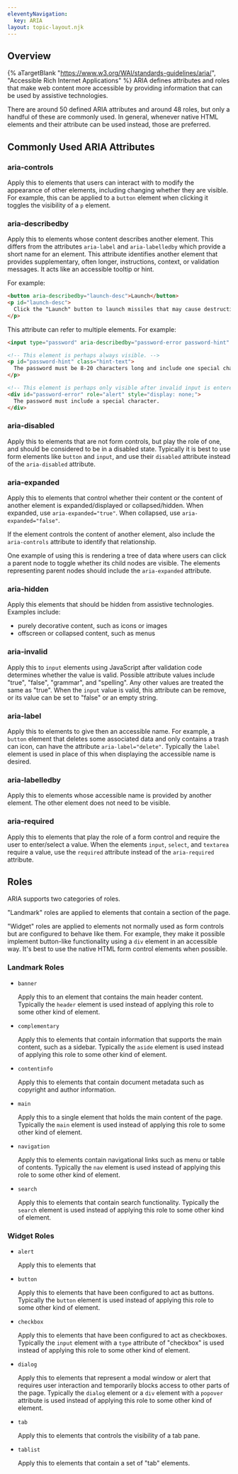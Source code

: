 ```yaml
---
eleventyNavigation:
  key: ARIA
layout: topic-layout.njk
---
```


## Overview

{% aTargetBlank "https://www.w3.org/WAI/standards-guidelines/aria/",
"Accessible Rich Internet Applications" %} ARIA defines
attributes and roles that make web content more accessible
by providing information that can be used by assistive technologies.

There are around 50 defined ARIA attributes and around 48 roles,
but only a handful of these are commonly used.
In general, whenever native HTML elements and their attribute
can be used instead, those are preferred.

## Commonly Used ARIA Attributes

### aria-controls

Apply this to elements that users can interact with to modify the
appearance of other elements, including changing whether they are visible.
For example, this can be applied to a `button` element
when clicking it toggles the visibility of a `p` element.

### aria-describedby

Apply this to elements whose content describes another element.
This differs from the attributes `aria-label` and `aria-labelledby`
which provide a short name for an element.
This attribute identifies another element that provides supplementary,
often longer, instructions, context, or validation messages.
It acts like an accessible tooltip or hint.

For example:

```html
<button aria-describedby="launch-desc">Launch</button>
<p id="launch-desc">
  Click the "Launch" button to launch missiles that may cause destruction.
</p>
```

This attribute can refer to multiple elements. For example:

```html
<input type="password" aria-describedby="password-error password-hint" />

<!-- This element is perhaps always visible. -->
<p id="password-hint" class="hint-text">
  The password must be 8-20 characters long and include one special character.
</p>

<!-- This element is perhaps only visible after invalid input is entered. -->
<div id="password-error" role="alert" style="display: none;">
  The password must include a special character.
</div>
```

### aria-disabled

Apply this to elements that are not form controls, but play the role of one,
and should be considered to be in a disabled state.
Typically it is best to use form elements like `button` and `input`,
and use their `disabled` attribute instead of the `aria-disabled` attribute.

### aria-expanded

Apply this to elements that control whether their content or
the content of another element is expanded/displayed or collapsed/hidden.
When expanded, use `aria-expanded="true"`.
When collapsed, use `aria-expanded="false"`.

If the element controls the content of another element,
also include the `aria-controls` attribute to identify that relationship.

One example of using this is rendering a tree of data where
users can click a parent node to toggle whether its child nodes are visible.
The elements representing parent nodes
should include the `aria-expanded` attribute.

### aria-hidden

Apply this elements that should be hidden from assistive technologies.
Examples include:

- purely decorative content, such as icons or images
- offscreen or collapsed content, such as menus

### aria-invalid

Apply this to `input` elements using JavaScript after validation code
determines whether the value is valid.
Possible attribute values include "true", "false", "grammar", and "spelling".
Any other values are treated the same as "true".
When the `input` value is valid, this attribute can be remove,
or its value can be set to "false" or an empty string.

### aria-label

Apply this to elements to give then an accessible name.
For example, a `button` element that deletes some associated data
and only contains a trash can icon,
can have the attribute `aria-label="delete"`.
Typically the `label` element is used in place of this
when displaying the accessible name is desired.

### aria-labelledby

Apply this to elements whose accessible name is provided by another element.
The other element does not need to be visible.

### aria-required

Apply this to elements that play the role of a form control
and require the user to enter/select a value.
When the elements `input`, `select`, and `textarea` require a value,
use the `required` attribute instead of the `aria-required` attribute.

## Roles

ARIA supports two categories of roles.

"Landmark" roles are applied to elements that contain a section of the page.

"Widget" roles are applied to elements not normally used as
form controls but are configured to behave like them.
For example, they make it possible implement button-like functionality
using a `div` element in an accessible way.
It's best to use the native HTML form control elements when possible.

### Landmark Roles

- `banner`

  Apply this to an element that contains the main header content.
  Typically the `header` element is used instead of
  applying this role to some other kind of element.

- `complementary`

  Apply this to elements that contain information that
  supports the main content, such as a sidebar.
  Typically the `aside` element is used instead of
  applying this role to some other kind of element.

- `contentinfo`

  Apply this to elements that contain document metadata
  such as copyright and author information.

- `main`

  Apply this to a single element that holds the main content of the page.
  Typically the `main` element is used instead of
  applying this role to some other kind of element.

- `navigation`

  Apply this to elements contain navigational links
  such as menu or table of contents.
  Typically the `nav` element is used instead of
  applying this role to some other kind of element.

- `search`

  Apply this to elements that contain search functionality.
  Typically the `search` element is used instead of
  applying this role to some other kind of element.

### Widget Roles

- `alert`

  Apply this to elements that

- `button`

  Apply this to elements that have been configured to act as buttons.
  Typically the `button` element is used instead of
  applying this role to some other kind of element.

- `checkbox`

  Apply this to elements that have been configured to act as checkboxes.
  Typically the `input` element with a `type` attribute of "checkbox" is
  used instead of applying this role to some other kind of element.

- `dialog`

  Apply this to elements that represent a modal window or alert that requires
  user interaction and temporarily blocks access to other parts of the page.
  Typically the `dialog` element or a `div` element with a `popover` attribute
  is used instead of applying this role to some other kind of element.

- `tab`

  Apply this to elements that controls the visibility of a tab pane.

- `tablist`

  Apply this to elements that contain a set of "tab" elements.
